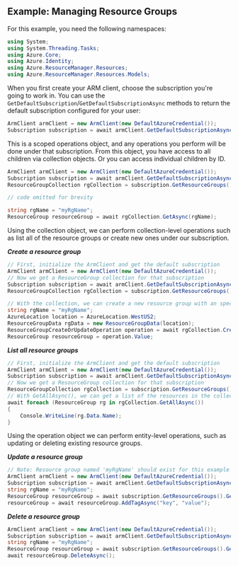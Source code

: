 Example: Managing Resource Groups
--------------------------------------
For this example, you need the following namespaces:
```C# Snippet:Managing_Resource_Groups_Namespaces
using System;
using System.Threading.Tasks;
using Azure.Core;
using Azure.Identity;
using Azure.ResourceManager.Resources;
using Azure.ResourceManager.Resources.Models;
```

When you first create your ARM client, choose the subscription you're going to work in. You can use the `GetDefaultSubscription`/`GetDefaultSubscriptionAsync` methods to return the default subscription configured for your user:

```C# Snippet:Managing_Resource_Groups_DefaultSubscription
ArmClient armClient = new ArmClient(new DefaultAzureCredential());
Subscription subscription = await armClient.GetDefaultSubscriptionAsync();
```

This is a scoped operations object, and any operations you perform will be done under that subscription. From this object, you have access to all children via collection objects. Or you can access individual children by ID.

```C# Snippet:Managing_Resource_Groups_GetResourceGroupCollection
ArmClient armClient = new ArmClient(new DefaultAzureCredential());
Subscription subscription = await armClient.GetDefaultSubscriptionAsync();
ResourceGroupCollection rgCollection = subscription.GetResourceGroups();

// code omitted for brevity

string rgName = "myRgName";
ResourceGroup resourceGroup = await rgCollection.GetAsync(rgName);
```

Using the collection object, we can perform collection-level operations such as list all of the resource groups or create new ones under our subscription.

***Create a resource group***

```C# Snippet:Managing_Resource_Groups_CreateAResourceGroup
// First, initialize the ArmClient and get the default subscription
ArmClient armClient = new ArmClient(new DefaultAzureCredential());
// Now we get a ResourceGroup collection for that subscription
Subscription subscription = await armClient.GetDefaultSubscriptionAsync();
ResourceGroupCollection rgCollection = subscription.GetResourceGroups();

// With the collection, we can create a new resource group with an specific name
string rgName = "myRgName";
AzureLocation location = AzureLocation.WestUS2;
ResourceGroupData rgData = new ResourceGroupData(location);
ResourceGroupCreateOrUpdateOperation operation = await rgCollection.CreateOrUpdateAsync(rgName, rgData);
ResourceGroup resourceGroup = operation.Value;
```

***List all resource groups***

```C# Snippet:Managing_Resource_Groups_ListAllResourceGroup
// First, initialize the ArmClient and get the default subscription
ArmClient armClient = new ArmClient(new DefaultAzureCredential());
Subscription subscription = await armClient.GetDefaultSubscriptionAsync();
// Now we get a ResourceGroup collection for that subscription
ResourceGroupCollection rgCollection = subscription.GetResourceGroups();
// With GetAllAsync(), we can get a list of the resources in the collection
await foreach (ResourceGroup rg in rgCollection.GetAllAsync())
{
    Console.WriteLine(rg.Data.Name);
}
```

Using the operation object we can perform entity-level operations, such as updating or deleting existing resource groups.

***Update a resource group***

```C# Snippet:Managing_Resource_Groups_UpdateAResourceGroup
// Note: Resource group named 'myRgName' should exist for this example to work.
ArmClient armClient = new ArmClient(new DefaultAzureCredential());
Subscription subscription = await armClient.GetDefaultSubscriptionAsync();
string rgName = "myRgName";
ResourceGroup resourceGroup = await subscription.GetResourceGroups().GetAsync(rgName);
resourceGroup = await resourceGroup.AddTagAsync("key", "value");
```

***Delete a resource group***

```C# Snippet:Managing_Resource_Groups_DeleteResourceGroup
ArmClient armClient = new ArmClient(new DefaultAzureCredential());
Subscription subscription = await armClient.GetDefaultSubscriptionAsync();
string rgName = "myRgName";
ResourceGroup resourceGroup = await subscription.GetResourceGroups().GetAsync(rgName);
await resourceGroup.DeleteAsync();
```
